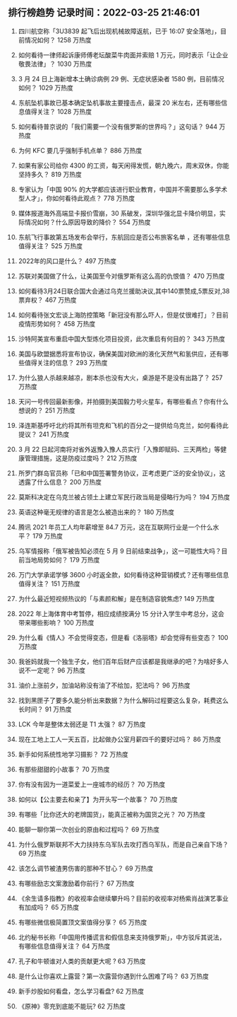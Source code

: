 
## 排行榜趋势 记录时间：2022-03-25 21:46:01
  
  1. 四川航空称「3U3839 起飞后出现机械故障返航，已于 16:07 安全落地」，目前情况如何？ 1258 万热度
    
  2. 如何看待一律师起诉康师傅老坛酸菜牛肉面并索赔 1 万元，同时表示「让企业敬畏法律」？ 1030 万热度
    
  3. 3 月 24 日上海新增本土确诊病例 29 例、无症状感染者 1580 例，目前情况如何？ 1029 万热度
    
  4. 东航坠机事故已基本确定坠机事故主要撞击点，最深 20 米左右，还有哪些信息值得关注？ 1028 万热度
    
  5. 如何看待普京说的「我们需要一个没有俄罗斯的世界吗？」这句话？ 944 万热度
    
  6. 为何 KFC 要几乎强制手机点单？ 886 万热度
    
  7. 如果有家公司给你 4300 的工资，每天闲得发慌，朝九晚六，周末双休，你能坚持多久？ 819 万热度
    
  8. 专家认为「中国 90% 的大学都应该进行职业教育，中国并不需要那么多学术型人才」，你如何看待此观点？ 778 万热度
    
  9. 媒体报道海外高端显卡报价雪崩，30 系破发，深圳华强北显卡降价明显，实际情况如何？什么原因导致的降价？ 554 万热度
    
  10. 东航飞行事故第五场发布会举行，东航回应是否公布旅客名单 ，还有哪些信息值得关注？ 525 万热度
    
  11. 2022年的风口是什么？ 497 万热度
    
  12. 苏联对美国做了什么，让美国至今对俄罗斯有这么高的仇恨值？ 470 万热度
    
  13. 如何看待3月24日联合国大会通过乌克兰援助决议,其中140票赞成,5票反对,38票弃权？ 467 万热度
    
  14. 如何看待张文宏谈上海防控策略「新冠没有那么吓人，但是仗很难打」？目前疫情形势如何？ 458 万热度
    
  15. 沙特阿美宣布重启中国大型炼化项目投资，此次重启有何目的？ 343 万热度
    
  16. 美国与欧盟据悉将宣布协议，确保美国对欧洲的液化天然气和氢供应，还有哪些值得关注的信息？ 293 万热度
    
  17. 为什么狼人杀越来越凉，剧本杀也没有大火，桌游是不是没有出路了？ 257 万热度
    
  18. 天问一号传回最新影像，并拍摄到美国毅力号火星车，有哪些看点？你有什么想说的？ 251 万热度
    
  19. 泽连斯基呼吁北约将其所有坦克和飞机的百分之一提供给乌克兰，如何看待此提议？ 241 万热度
    
  20. 3 月 22 日起河南将对省外返豫入豫人员实行「入豫即赋码、三天两检」等健康管理措施，这是防疫过度吗？ 212 万热度
    
  21. 所罗门群岛官员称「已和中国签署警务协议，正考虑更广泛的安全协议」，这透露了什么信息？ 200 万热度
    
  22. 莫斯科决定在乌克兰被占领土上建立军民行政当局是侵略行为吗？ 194 万热度
    
  23. 英语这种毫无规律的语言是怎么被造出来的？ 180 万热度
    
  24. 腾讯 2021 年员工人均年薪增至 84.7 万元，这在互联网行业是一个什么水平？ 179 万热度
    
  25. 乌军情报称「俄军被告知必须在 5 月 9 日前结束战争」，这一可能性大吗？目前当地局势如何？ 179 万热度
    
  26. 万门大学承诺学够 3600 小时返全款，如何看待这种营销模式？还有哪些信息值得关注？ 151 万热度
    
  27. 为什么最近短视频热议的「与素颜和解」是在制造容貌焦虑? 149 万热度
    
  28. 2022 年上海体育中考暂停，相应成绩按满分 15 分计入学生中考总分，这会带来哪些影响？ 100 万热度
    
  29. 为什么看《情人》不会觉得变态，但是看《洛丽塔》却会觉得有些变态？ 100 万热度
    
  30. 我爸妈就我一个独生子女，他们百年后财产应该都是我继承的吧？为啥好多人说不一定呢？ 96 万热度
    
  31. 油价上涨前夕，加油站称没有油了不给加，犯法吗？ 96 万热度
    
  32. 找到黑匣子了要多久能分析出来数据？为什么解码过程要这么复杂，耗费这么长时间？ 91 万热度
    
  33. LCK 今年是整体太弱还是 T1 太强？ 87 万热度
    
  34. 现在工地上工人一天五百，比起做办公室月薪四千的要好过吗？ 86 万热度
    
  35. 新手如何系统性地学习摄影？ 72 万热度
    
  36. 有那些甜甜的小故事？ 70 万热度
    
  37. 你有没有因为一道菜爱上一座城市的经历？ 70 万热度
    
  38. 如何以【公主要去和亲了】为开头写一个故事？ 70 万热度
    
  39. 有哪些「比你还大的老牌国货」，能真正被称为国货之光？ 70 万热度
    
  40. 能聊一聊你第一次创业的原由和过程吗？ 69 万热度
    
  41. 为什么俄罗斯联邦不大力扶持东乌军队去攻打西乌军队，而是自己亲自下场？ 69 万热度
    
  42. 该怎么调节被渣男伤害的那种不甘心？ 69 万热度
    
  43. 有哪些励志文案激励着你前行？ 67 万热度
    
  44. 《余生请多指教》的收视率会继续攀升吗？目前的收视率对杨紫肖战演艺事业有加成吗？ 65 万热度
    
  45. 有哪些微信极简置顶文案值得分享？ 65 万热度
    
  46. 北约秘书长称「中国用传播谎言和假信息来支持俄罗斯」，中方驳斥其说法，有哪些信息值得关注？ 64 万热度
    
  47. 孔子和牛顿谁对人类的贡献更大呢 ? 63 万热度
    
  48. 是什么让你喜欢上露营？第一次露营你遇到什么困难了吗？ 63 万热度
    
  49. 新手炒股如何看盘，怎么学习看盘? 62 万热度
    
  50. 《原神》零充到底能不能玩? 62 万热度
    